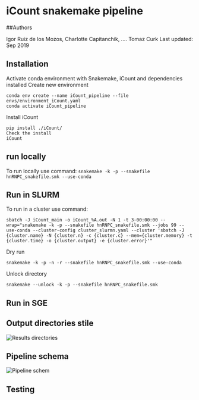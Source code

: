 # iCount snakemake pipeline

##Authors 

Igor Ruiz de los Mozos, Charlotte Capitanchik, .... Tomaz Curk
Last updated: Sep 2019


## Installation

Activate conda environment with Snakemake, iCount and dependencies installed
Create new environment
```
conda env create --name iCount_pipeline --file envs/environment_iCount.yaml
conda activate iCount_pipeline
```

Install iCount 
```
pip install ./iCount/
Check the install
iCount
```

## run locally
To run locally use command:
```snakemake -k -p --snakefile hnRNPC_snakefile.smk --use-conda ```

## Run in SLURM

To run in a cluster use command:
```
sbatch -J iCount_main -o iCount_%A.out -N 1 -t 3-00:00:00 --wrap="snakemake -k -p --snakefile hnRNPC_snakefile.smk --jobs 99 --use-conda --cluster-config cluster_slurmn.yaml --cluster 'sbatch -J {cluster.name} -N {cluster.n} -c {cluster.c} --mem={cluster.memory} -t {cluster.time} -o {cluster.output} -e {cluster.error}'"
```

Dry run
```
snakemake -k -p -n -r --snakefile hnRNPC_snakefile.smk --use-conda
```
Unlock directory
```
snakemake --unlock -k -p --snakefile hnRNPC_snakefile.smk
```

## Run in SGE

## Output directories stile

![Results directories](tree_output.PNG)

## Pipeline schema

![Pipeline schem](dag.png)

## Testing

